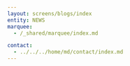 ```yaml
---
layout: screens/blogs/index
entity: NEWS
marquee:
  - /_shared/marquee/index.md

contact:
  - ../../../home/md/contact/index.md
---
```

